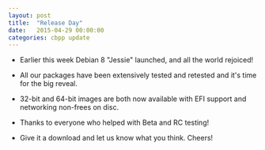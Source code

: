 ```yaml
---
layout: post
title:  "Release Day"
date:   2015-04-29 00:00:00
categories: cbpp update
---
```

+ Earlier this week Debian 8 "Jessie" launched, and all the world rejoiced!
+ All our packages have been extensively tested and retested and it's time for the big reveal.

+ 32-bit and 64-bit images are both now available with EFI support and networking non-frees on disc.
+ Thanks to everyone who helped with Beta and RC testing!
+ Give it a download and let us know what you think. Cheers!
